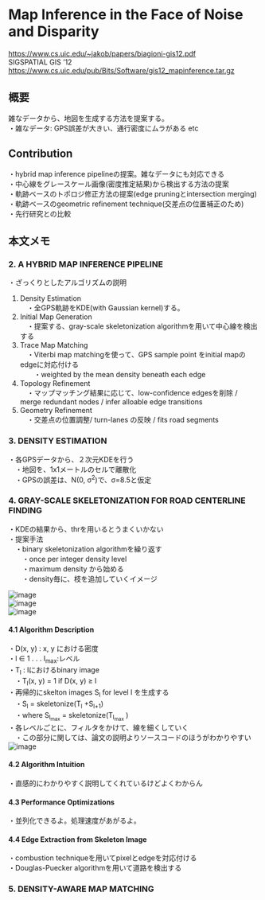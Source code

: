 # Map Inference in the Face of Noise and Disparity
https://www.cs.uic.edu/~jakob/papers/biagioni-gis12.pdf  
SIGSPATIAL GIS ’12  
https://www.cs.uic.edu/pub/Bits/Software/gis12_mapinference.tar.gz  

## 概要  
雑なデータから、地図を生成する方法を提案する。  
・雑なデータ: GPS誤差が大きい、通行密度にムラがある etc  

## Contribution  
・hybrid map inference pipelineの提案。雑なデータにも対応できる  
・中心線をグレースケール画像(密度推定結果)から検出する方法の提案  
・軌跡ベースのトポロジ修正方法の提案(edge pruningとintersection merging)  
・軌跡ベースのgeometric refinement technique(交差点の位置補正のため)  
・先行研究との比較  

## 本文メモ  
### 2. A HYBRID MAP INFERENCE PIPELINE
・ざっくりとしたアルゴリズムの説明  

1. Density Estimation  
　・全GPS軌跡をKDE(with Gaussian kernel)する。  
2. Initial Map Generation  
　・提案する、gray-scale skeletonization algorithmを用いて中心線を検出する  
3. Trace Map Matching  
　・Viterbi map matchingを使って、GPS sample point をinitial mapのedgeに対応付ける  
　　・weighted by the mean density beneath each edge  
4. Topology Refinement  
　・マップマッチング結果に応じて、low-confidence edgesを削除 / merge redundant nodes / infer alloable edge transitions  
5. Geometry Refinement  
　・交差点の位置調整/ turn-lanes の反映 / fits road segments  
  
### 3. DENSITY ESTIMATION  
・各GPSデータから、２次元KDEを行う  
　・地図を、1x1メートルのセルで離散化  
　・GPSの誤差は、N(0, σ<sup>2</sup>)で、σ=8.5と仮定  
  
### 4. GRAY-SCALE SKELETONIZATION FOR ROAD CENTERLINE FINDING 
・KDEの結果から、thrを用いるとうまくいかない  
・提案手法  
　・binary skeletonization algorithmを繰り返す  
　　・once per integer density level  
　　・maximum density から始める  
　　・density毎に、枝を追加していくイメージ  
  
![image](https://user-images.githubusercontent.com/30098187/69609795-b60ce700-106d-11ea-8b38-e663390dbf5e.png)  
![image](https://user-images.githubusercontent.com/30098187/69609834-cae97a80-106d-11ea-833a-9b4d4354c7c8.png)  
![image](https://user-images.githubusercontent.com/30098187/69609863-dd63b400-106d-11ea-946b-2ea91c3567ac.png)  
  
#### 4.1 Algorithm Description
・D(x, y) : x, y における密度  
・l ∈ 1 . . . l<sub>max</sub>:レベル  
・T<sub>l</sub> : lにおけるbinary image  
　・T<sub>l</sub>(x, y) = 1 if D(x, y) ≥ l  
・再帰的にskelton images S<sub>l</sub> for level l を生成する  
　・S<sub>l</sub> = skeletonize(T<sub>l</sub> +S<sub>l+1</sub>)  
　・where S<sub>l<sub>max</sub></sub> = skeletonize(T<sub>l<sub>max</sub></sub> )  
・各レベルごとに、フィルタをかけて、線を細くしていく  
　・この部分に関しては、論文の説明よりソースコードのほうがわかりやすい  
 ![image](https://user-images.githubusercontent.com/30098187/69613712-5fa3a680-1075-11ea-8deb-37a2b9b7a494.png)  
   
#### 4.2 Algorithm Intuition  
・直感的にわかりやすく説明してくれているけどよくわからん  
  
#### 4.3 Performance Optimizations
・並列化できるよ。処理速度があがるよ。  

#### 4.4 Edge Extraction from Skeleton Image
・combustion techniqueを用いてpixelとedgeを対応付ける  
・Douglas-Puecker algorithmを用いて道路を検出する  
  
### 5. DENSITY-AWARE MAP MATCHING  
